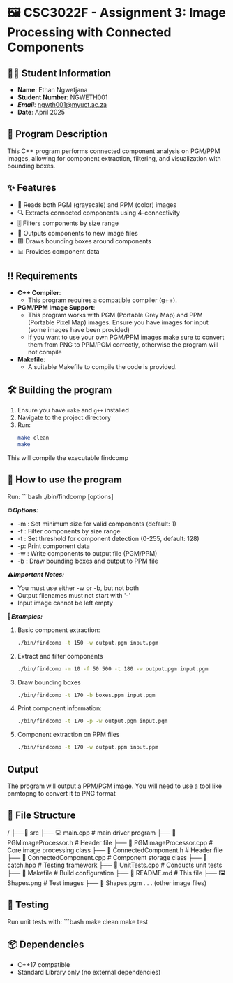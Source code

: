 # 🖼️ CSC3022F - Assignment 3: Image Processing with Connected Components

## 👨‍🎓 Student Information
- **Name**: Ethan Ngwetjana  
- **Student Number**: NGWETH001  
- ***Email***: ngwth001@myuct.ac.za
- **Date**: April 2025  

## 📝 Program Description
This C++ program performs connected component analysis on PGM/PPM images, allowing for component extraction, filtering, and visualization with bounding boxes.

## ✨ Features
- 📖 Reads both PGM (grayscale) and PPM (color) images
- 🔍 Extracts connected components using 4-connectivity
- 🎚️ Filters components by size range
- 💾 Outputs components to new image files
- 🟥 Draws bounding boxes around components
- 📊 Provides component data

## ‼️ Requirements

- **C++ Compiler**:
    - This program requires a compatible compiler (g++).
- **PGM/PPM Image Support**:
    - This program works with PGM (Portable Grey Map) and PPM (Portable Pixel Map) images. Ensure you have images for input (some images have been provided)
    - If you want to use your own PGM/PPM images make sure to convert them from PNG to PPM/PGM correctly, otherwise the program will not compile
- **Makefile**: 
    - A suitable Makefile to compile the code is provided.

## 🛠️ Building the program
1. Ensure you have `make` and `g++` installed
2. Navigate to the project directory
3. Run:  
   ```bash
   make clean
   make

This will compile the executable findcomp

## 🚀 How to use the program
Run:
    ```bash
    ./bin/findcomp [options] <inputPGMfile>

⚙️***Options:***
- -m <int>: Set minimum size for valid components (default: 1)
- -f <min> <max>: Filter components by size range
- -t <int>: Set threshold for component detection (0-255, default: 128)
- -p: Print component data
- -w <filename>: Write components to output file (PGM/PPM)
- -b <filename>: Draw bounding boxes and output to PPM file

⚠️***Important Notes:***
- You must use either -w or -b, but not both
- Output filenames must not start with '-'
- Input image cannot be left empty

🚀***Examples:***
1. Basic component extraction:
    ```bash
    ./bin/findcomp -t 150 -w output.pgm input.pgm

2. Extract and filter components
    ```bash
    ./bin/findcomp -m 10 -f 50 500 -t 180 -w output.pgm input.pgm

3. Draw bounding boxes
    ```bash
    ./bin/findcomp -t 170 -b boxes.ppm input.pgm

5. Print component information:
    ```bash
    ./bin/findcomp -t 170 -p -w output.pgm input.pgm

6. Component extraction on PPM files
    ```bash
    ./bin/findcomp -t 170 -w output.ppm input.ppm

## Output

The program will output a PPM/PGM image. You will need to use a tool like pnmtopng to convert it to PNG format

## 📂 File Structure

/
├──📂 src
    ├── 💻 main.cpp     # main driver program
    ├── 📄 PGMimageProcessor.h      # Header file
    ├── 📄 PGMimageProcessor.cpp    # Core image processing class
    ├── 📄 ConnectedComponent.h     # Header file
    ├── 📄 ConnectedComponent.cpp   # Component storage class
    ├── 📄 catch.hpp                # Testing framework
    ├── 📄 UnitTests.cpp            # Conducts unit tests
├── 📜 Makefile     # Build configuration
├── 📖 README.md    # This file
├── 🖼️ Shapes.png   # Test images
├── 📄 Shapes.pgm
    .
    .
    .
    (other image files)

## 🧪 Testing

Run unit tests with:
    ```bash
    make clean
    make test

## 📦 Dependencies
- C++17 compatible
- Standard Library only (no external dependencies)



